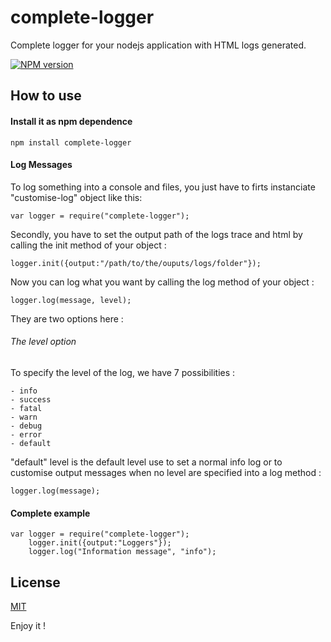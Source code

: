 # complete-logger
Complete logger for your nodejs application with HTML logs generated.

[![NPM version](https://img.shields.io/npm/v/complete-logger.svg)](https://www.npmjs.com/package/complete-logger)

## How to use

#### Install it as npm dependence

	npm install complete-logger


#### Log Messages
To log something into a console and files, you just have to firts instanciate "customise-log" object like this:

	var logger = require("complete-logger");            

Secondly, you have to set the output path of the logs trace and html by calling the init method of your object :
	
	logger.init({output:"/path/to/the/ouputs/logs/folder"});

Now you can log what you want by calling the log method of your object :
	
	logger.log(message, level);

They are two options here :
	
###### The level option
To specify the level of the log, we have 7 possibilities :

	- info    
	- success
	- fatal
	- warn
	- debug
	- error
	- default

"default" level is the default level use to set a normal info log or to customise output messages when no level are specified into a log method :
	
	logger.log(message);


#### Complete example

	var logger = require("complete-logger");
		logger.init({output:"Loggers"});
		logger.log("Information message", "info");


## License

[MIT](LICENSE)


Enjoy it !
